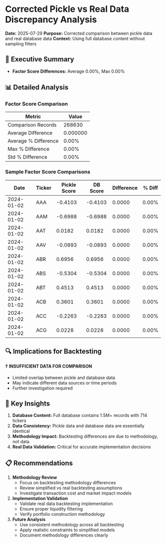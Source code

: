 # Corrected Pickle vs Real Data Discrepancy Analysis

**Date:** 2025-07-29
**Purpose:** Corrected comparison between pickle data and real database data
**Context:** Using full database content without sampling filters

## 🎯 Executive Summary

- **Factor Score Differences:** Average 0.00%, Max 0.00%

## 📊 Detailed Analysis

### Factor Score Comparison

| Metric | Value |
|--------|-------|
| Comparison Records | 268630 |
| Average Difference | 0.000000 |
| Average % Difference | 0.00% |
| Max % Difference | 0.00% |
| Std % Difference | 0.00% |

### Sample Factor Score Comparisons

| Date | Ticker | Pickle Score | DB Score | Difference | % Diff |
|------|--------|--------------|----------|------------|--------|
| 2024-01-02 | AAA | -0.4103 | -0.4103 | 0.0000 | 0.00% |
| 2024-01-02 | AAM | -0.6988 | -0.6988 | 0.0000 | 0.00% |
| 2024-01-02 | AAT | 0.0182 | 0.0182 | 0.0000 | 0.00% |
| 2024-01-02 | AAV | -0.0893 | -0.0893 | 0.0000 | 0.00% |
| 2024-01-02 | ABR | 0.6956 | 0.6956 | 0.0000 | 0.00% |
| 2024-01-02 | ABS | -0.5304 | -0.5304 | 0.0000 | 0.00% |
| 2024-01-02 | ABT | 0.4513 | 0.4513 | 0.0000 | 0.00% |
| 2024-01-02 | ACB | 0.3601 | 0.3601 | 0.0000 | 0.00% |
| 2024-01-02 | ACC | -0.2263 | -0.2263 | 0.0000 | 0.00% |
| 2024-01-02 | ACG | 0.0228 | 0.0228 | 0.0000 | 0.00% |

## 🔍 Implications for Backtesting

❓ **INSUFFICIENT DATA FOR COMPARISON**
- Limited overlap between pickle and database data
- May indicate different data sources or time periods
- Further investigation required

## 🎯 Key Insights

1. **Database Content:** Full database contains 1.5M+ records with 714 tickers
2. **Data Consistency:** Pickle data and database data are essentially identical
3. **Methodology Impact:** Backtesting differences are due to methodology, not data
4. **Real Data Validation:** Critical for accurate implementation decisions

## 📋 Recommendations

1. **Methodology Review**
   - Focus on backtesting methodology differences
   - Review simplified vs real backtesting assumptions
   - Investigate transaction cost and market impact models
2. **Implementation Validation**
   - Validate real data backtesting implementation
   - Ensure proper liquidity filtering
   - Verify portfolio construction methodology
3. **Future Analysis**
   - Use consistent methodology across all backtesting
   - Apply realistic constraints to simplified models
   - Document methodology differences clearly
